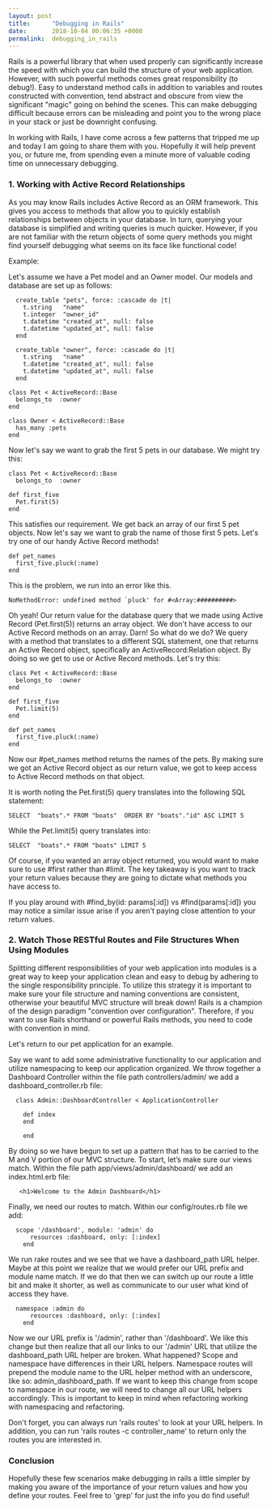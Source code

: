```yaml
---
layout: post
title:      "Debugging in Rails"
date:       2018-10-04 00:06:35 +0000
permalink:  debugging_in_rails
---
```


Rails is a powerful library that when used properly can significantly increase the speed with which you can build the structure of your web application. However, with such powerful methods comes great responsibility (to debug!).  Easy to understand method calls in addition to variables and routes constructed with convention, tend abstract and obscure from view the significant "magic" going on behind the scenes. This can make debugging difficult because errors can be misleading and point you to the wrong place in your stack or just be downright confusing.

In working with Rails, I have come across a few patterns that tripped me up and today I am going to share them with you. Hopefully it will help prevent you, or future me, from spending even a minute more of valuable coding time on unnecessary debugging.

### 1. Working with Active Record Relationships

As you may know Rails includes Active Record as an ORM framework. This gives you access to methods that allow you to quickly establish relationships between objects in your database. In turn, querying your database is simplified and writing queries is much quicker. However, if you are not familiar with the return objects of some query methods you might find yourself debugging what seems on its face like functional code!

Example:

Let's assume we have a Pet model and an Owner model. Our models and database are set up as follows:

```
  create_table "pets", force: :cascade do |t|
    t.string   "name"
    t.integer  "owner_id"
    t.datetime "created_at", null: false
    t.datetime "updated_at", null: false
  end

  create_table "owner", force: :cascade do |t|
    t.string   "name"
    t.datetime "created_at", null: false
    t.datetime "updated_at", null: false
  end
```

```
class Pet < ActiveRecord::Base
  belongs_to  :owner
end
```

```
class Owner < ActiveRecord::Base
  has_many :pets
end
```

Now let's say we want to grab the first 5 pets in our database. We might try this:

```
class Pet < ActiveRecord::Base
  belongs_to  :owner

def first_five
  Pet.first(5)
end
```

This satisfies our requirement. We get back an array of our first 5 pet objects. Now let's say we want to grab the name of those first 5 pets. Let's try one of our handy Active Record methods!

```
def pet_names 
  first_five.pluck(:name)
end
```

This is the problem, we run into an error like this.

```
NoMethodError: undefined method `pluck' for #<Array:##########>
```

Oh yeah! Our return value for the database query that we made using Active Record (Pet.first(5)) returns an array object. We don't have access to our Active Record methods on an array. Darn! So what do we do? We query with a method that translates to a different SQL statement, one that returns an Active Record object, specifically an ActiveRecord:Relation object. By doing so we get to use or Active Record methods. Let's try this:

```
class Pet < ActiveRecord::Base
  belongs_to  :owner
end

def first_five
  Pet.limit(5)
end

def pet_names
  first_five.pluck(:name)
end
```

Now our #pet_names method returns the names of the pets. By making sure we got an Active Record object as our return value, we got to keep access to Active Record methods on that object. 

It is worth noting the Pet.first(5) query translates into the following SQL statement:

```
SELECT  "boats".* FROM "boats"  ORDER BY "boats"."id" ASC LIMIT 5
```

While the Pet.limit(5) query translates into:

```
SELECT  "boats".* FROM "boats" LIMIT 5
```

Of course, if you wanted an array object returned, you would want to make sure to use #first rather than #limit. The key takeaway is you want to track your return values because they are going to dictate what methods you have access to.

If you play around with #find_by(id: params[:id]) vs #find(params[:id]) you may notice a similar issue arise if you aren't paying close attention to your return values.

### 2. Watch Those RESTful Routes and File Structures When Using Modules

Splitting different responsibilities of your web application into modules is a great way to keep your application clean and easy to debug by adhering to the single responsibility principle. To utilize this strategy it is important to make sure your file structure and naming conventions are consistent, otherwise your beautiful MVC structure will break down! Rails is a champion of the design paradigm "convention over configuration". Therefore, if you want to use Rails shorthand or powerful Rails methods, you need to code with convention in mind. 

Let's return to our pet application for an example.  

Say we want to add some administrative functionality to our application and utilize namespacing to keep our application organized. We throw together a Dashboard Controller within the file path controllers/admin/ we add a dashboard_controller.rb file:

```
  class Admin::DashboardController < ApplicationController
	
	def index
	end
	
	end
```

By doing so we have begun to set up a pattern that has to be carried to the M and V portion of our MVC structure. To start, let’s make sure our views match. Within the file path app/views/admin/dashboard/ we add an index.html.erb file:

```
   <h1>Welcome to the Admin Dashboard</h1>
```

Finally, we need our routes to match. Within our config/routes.rb file we add:

```
  scope '/dashboard', module: 'admin' do
	  resources :dashboard, only: [:index]
	end
```

We run rake routes and we see that we have a dashboard_path URL helper. Maybe at this point we realize that we would prefer our URL prefix and module name match. If we do that then we can switch up our route a little bit and make it shorter, as well as communicate to our user what kind of access they have. 

```
  namespace :admin do
	  resources :dashboard, only: [:index]
	end
```

Now we our URL prefix is '/admin', rather than '/dashboard'. We like this change but then realize that all our links to our '/admin' URL that utilize the dashboard_path URL helper are broken. What happened? Scope and namespace have differences in their URL helpers. Namespace routes will prepend the module name to the URL helper method with an underscore, like so: admin_dashboard_path. If we want to keep this change from scope to namespace in our route, we will need to change all our URL helpers accordingly. This is important to keep in mind when refactoring working with namespacing and refactoring.

Don't forget, you can always run 'rails routes' to look at your URL helpers. In addition, you can run 'rails routes -c controller_name' to return only the routes you are interested in. 

### Conclusion

Hopefully these few scenarios make debugging in rails a little simpler by making you aware of the importance of your return values and how you define your routes. Feel free to 'grep' for just the info you do find useful!



